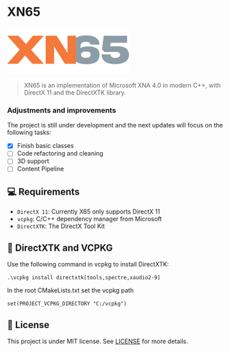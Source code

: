 ﻿# XN65

<img src="images/xn65-logo-285x110.png" alt="Exemplo imagem">

> XN65 is an implementation of Microsoft XNA 4.0 in modern C++, with DirectX 11 and the DirectXTK library.

### Adjustments and improvements

The project is still under development and the next updates will focus on the following tasks:
- [x] Finish basic classes
- [ ] Code refactoring and cleaning
- [ ] 3D support
- [ ] Content Pipeline

## 💻 Requirements
- `DirectX 11`: Currently X65 only supports DirectX 11
- `vcpkg`: C/C++ dependency manager from Microsoft 
- `DirectXTK`: The DirectX Tool Kit

## 🚀 DirectXTK and VCPKG

Use the following command in vcpkg to install DirectXTK:

```
.\vcpkg install directxtk[tools,spectre,xaudio2-9]
```

In the root CMakeLists.txt set the vcpkg path

```
set(PROJECT_VCPKG_DIRECTORY "C:/vcpkg")
```

## 📝 License

This project is under MIT license. See [LICENSE](LICENSE.md) for more details.
